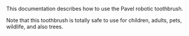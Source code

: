 This documentation describes how to use the Pavel robotic toothbrush.

Note that this toothbrush is totally safe to use for children, adults, pets, wildlife, and also trees. 
